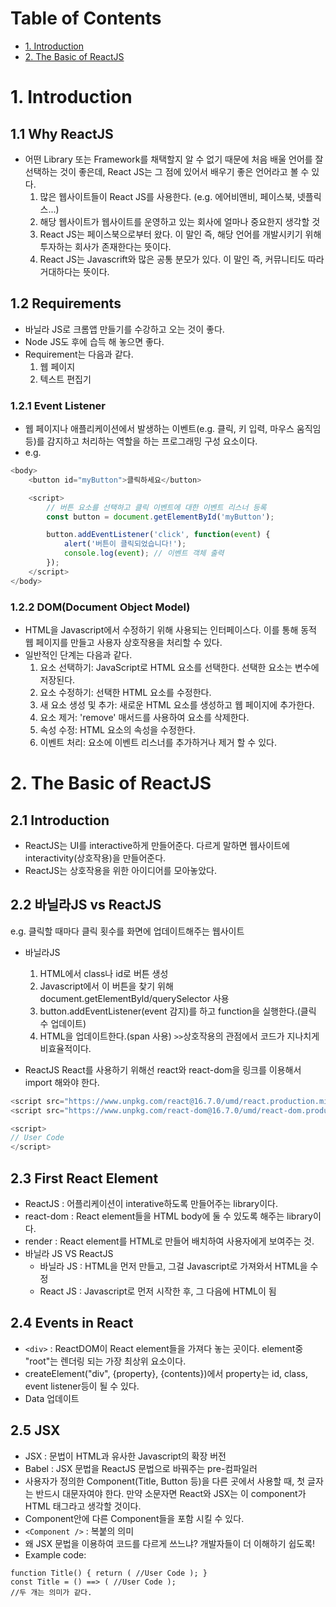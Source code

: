 # Table of Contents

- [1. Introduction](#1.-introduction)
- [2. The Basic of ReactJS](#2.-the-basic-of-reactjs)


# 1. Introduction
## 1.1 Why ReactJS

- 어떤 Library 또는 Framework를 채택할지 알 수 없기 때문에 처음 배울 언어를 잘 선택하는 것이 좋은데, React JS는 그 점에 있어서 배우기 좋은 언어라고 볼 수 있다.
	1. 많은 웹사이트들이 React JS를 사용한다. (e.g. 에어비앤비, 페이스북, 넷플릭스...)
	2. 해당 웹사이트가 웹사이트를 운영하고 있는 회사에 얼마나 중요한지 생각할 것
	3. React JS는 페이스북으로부터 왔다. 이 말인 즉, 해당 언어를 개발시키기 위해 투자하는 회사가 존재한다는 뜻이다.
	4. React JS는 Javascrift와 많은 공통 분모가 있다. 이 말인 즉, 커뮤니티도 따라 거대하다는 뜻이다.

## 1.2 Requirements

- 바닐라 JS로 크롬앱 만들기를 수강하고 오는 것이 좋다.
- Node JS도 후에 습득 해 놓으면 좋다.
- Requirement는 다음과 같다.
	1. 웹 페이지
	2. 텍스트 편집기

### 1.2.1 Event Listener

- 웹 페이지나 애플리케이션에서 발생하는 이벤트(e.g. 클릭, 키 입력, 마우스 움직임 등)를 감지하고 처리하는 역할을 하는 프로그래밍 구성 요소이다.
- e.g.
```js
<body>
    <button id="myButton">클릭하세요</button>

    <script>
        // 버튼 요소를 선택하고 클릭 이벤트에 대한 이벤트 리스너 등록
        const button = document.getElementById('myButton');

        button.addEventListener('click', function(event) {
            alert('버튼이 클릭되었습니다!');
            console.log(event); // 이벤트 객체 출력
        });
    </script>
</body>
```

### 1.2.2 DOM(Document Object Model)

- HTML을 Javascript에서 수정하기 위해 사용되는 인터페이스다. 이를 통해 동적 웹 페이지를 만들고 사용자 상호작용을 처리할 수 있다.
- 일반적인 단계는 다음과 같다.
	1. 요소 선택하기: JavaScript로 HTML 요소를 선택한다. 선택한 요소는 변수에 저장된다.
	2. 요소 수정하기: 선택한 HTML 요소를 수정한다.
	3. 새 요소 생성 및 추가: 새로운 HTML 요소를 생성하고 웹 페이지에 추가한다.
	4. 요소 제거: 'remove' 매서드를 사용하여 요소를 삭제한다.
	5. 속성 수정: HTML 요소의 속성을 수정한다.
	6. 이벤트 처리: 요소에 이벤트 리스너를 추가하거나 제거 할 수 있다.


# 2. The Basic of ReactJS
## 2.1 Introduction

- ReactJS는 UI를 interactive하게 만들어준다. 다르게 말하면 웹사이트에 interactivity(상호작용)을 만들어준다.
- ReactJS는 상호작용을 위한 아이디어를 모아놓았다.

## 2.2 바닐라JS vs ReactJS

e.g. 클릭할 때마다 클릭 횟수를 화면에 업데이트해주는 웹사이트
- 바닐라JS
	1. HTML에서 class나 id로 버튼 생성
	2. Javascript에서 이 버튼을 찾기 위해 document.getElementByld/querySelector 사용
	3. button.addEventListener(event 감지)를 하고 function을 실행한다.(클릭 수 업데이트)
	4. HTML을 업데이트한다.(span 사용)
	`>>`상호작용의 관점에서 코드가 지나치게 비효율적이다.

- ReactJS
	React를 사용하기 위해선 react와 react-dom을 링크를 이용해서 import 해와야 한다.
```js
<script src="https://www.unpkg.com/react@16.7.0/umd/react.production.min.js"></script>
<script src="https://www.unpkg.com/react-dom@16.7.0/umd/react-dom.production.min.js"></script>

<script>
// User Code
</script>
```

## 2.3 First React Element

- ReactJS : 어플리케이션이 interative하도록 만들어주는 library이다.
- react-dom : React element들을 HTML body에 둘 수 있도록 해주는 library이다.
- render : React element를 HTML로 만들어 배치하여 사용자에게 보여주는 것.
- 바닐라 JS VS ReactJS
	+ 바닐라 JS : HTML을 먼저 만들고, 그걸 Javascript로 가져와서 HTML을 수정
	+ React JS : Javascript로 먼저 시작한 후, 그 다음에 HTML이 됨

## 2.4 Events in React

- `<div>` : ReactDOM이 React element들을 가져다 놓는 곳이다. element중 "root"는 렌더링 되는 가장 최상위 요소이다.
- createElement("div", {property}, {contents})에서 property는 id, class, event listener등이 될 수 있다.
- Data 업데이트

## 2.5 JSX

- JSX : 문법이 HTML과 유사한 Javascript의 확장 버전
- Babel : JSX 문법을 ReactJS 문법으로 바꿔주는 pre-컴파일러
- 사용자가 정의한 Component(Title, Button 등)을 다른 곳에서 사용할 때, 첫 글자는 반드시 대문자여야 한다. 만약 소문자면 React와 JSX는 이 component가 HTML 태그라고 생각할 것이다.
- Component안에 다른 Component들을 포함 시킬 수 있다.
- `<Component />` : 복붙의 의미
- 왜 JSX 문법을 이용하여 코드를 다르게 쓰느냐? 개발자들이 더 이해하기 쉽도록!
- Example code:
```
function Title() { return ( //User Code ); }
const Title = () ==> ( //User Code );
//두 개는 의미가 같다.
```